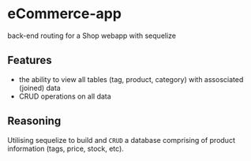 # eCommerce-app
back-end routing for a Shop webapp with sequelize

## Features
* the ability to view all tables (tag, product, category) with assosciated (joined) data
* CRUD operations on all data

## Reasoning
Utilising sequelize to build and `CRUD` a database comprising of product information (tags, price, stock, etc).

